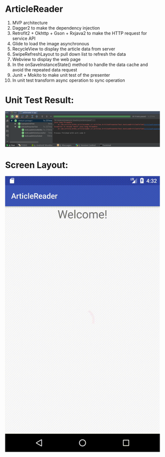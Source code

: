 # ArticleReader
1. MVP architecture
2. Dagger2 to make the dependency injection
3. Retrofit2 + Okhttp + Gson + Rxjava2 to make the HTTP request for service API
4. Glide to load the image asynchronous
5. RecycleView to display the article data from server
6. SwipeRefreshLayout to pull down list to refresh the data
7. Webview to display the web page
8. In the onSaveInstanceState() method to handle the data cache and avoid the repeated data request
9. Junit + Mokito to make unit test of the presenter
10. In unit test transform async operation to sync operation

# Unit Test Result:
![image](https://github.com/hubinjisu/images/blob/master/images/article_reader_unit_test.png)

# Screen Layout:
![image](https://github.com/hubinjisu/images/blob/master/images/article_reader.gif)

